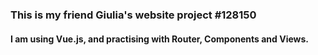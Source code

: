 ### This is my friend Giulia's website project #128150

#### I am using Vue.js, and practising with Router, Components and Views.